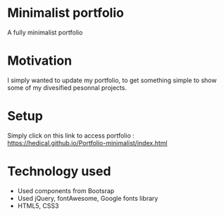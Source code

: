 # Minimalist portfolio
A fully minimalist portfolio

# Motivation
I simply wanted to update my portfolio, to get something simple to show some of my divesified pesonnal projects.

# Setup
Simply click on this link to access portfolio : https://hedical.github.io/Portfolio-minimalist/index.html

# Technology used
- Used components from Bootsrap
- Used jQuery, fontAwesome, Google fonts library
- HTML5, CSS3